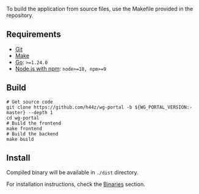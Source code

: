 To build the application from source files, use the Makefile provided in the repository.

## Requirements

- [Git](https://git-scm.com/downloads)
- [Make](https://www.gnu.org/software/make/)
- [Go](https://go.dev/dl/): `>=1.24.0`
- [Node.js with npm](https://nodejs.org/en/download): `node>=18, npm>=9`

## Build

```shell
# Get source code
git clone https://github.com/h44z/wg-portal -b ${WG_PORTAL_VERSION:-master} --depth 1
cd wg-portal
# Build the frontend
make frontend
# Build the backend
make build
```

## Install

Compiled binary will be available in `./dist` directory. 

For installation instructions, check the [Binaries](./binaries.md) section.
